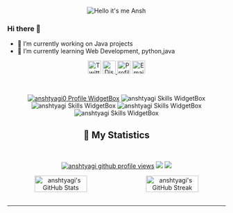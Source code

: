<p align="center">
<img src="https://readme-typing-svg.demolab.com?font=Poppins&pause=1000&duration=4000&color=blue&center=true&width=435&repeat=false&lines=%22Hello+there!+%F0%9F%91%8B%F0%9F%8F%BB%22;%22I'm+Ansh!%22;%22Welcome+to+my+profile!%22" alt="Hello it's me Ansh" />
    
### Hi there 👋
- 🔭 I’m currently working on Java projects
- 🌱 I’m currently learning Web Development, python,java 
<div align = "center">
<p align="centre"> 
<a href="https://twitter.com/tyagiansh175"> <img width="30px" src="https://anshtyagi.is-a.dev/assets/images/icons8-twitter.gif" title="Twitter"/></a>
<a href="https://discord.com/user/671390595184459782"> <img width="30px" src="https://anshtyagi.is-a.dev/assets/images/icons8-discord.gif" title="Discord"/> </a>
<a href="https://anshtyagi.is-a.dev"> <img width="30px" src="https://anshtyagi.is-a.dev/assets/images/icons8-website.gif" title="Profile"/></a>
<a href="mailto:tyagiansh175@gmail.com"> <img width="30px" src="https://anshtyagi.is-a.dev/assets/images/icons8-email.gif" title="Email"/></a>
</p>

&nbsp;
<p align="center">
    <a href="https://github.com/anshtyagi0"><img src="https://github-widgetbox.vercel.app/api/profile?username=anshtyagi0&amp;theme=darkmode&amp;data=followers,repositories,stars,commits" alt="anshtyagi0 Profile WidgetBox"></a>
    <img src="https://github-widgetbox.vercel.app/api/skills?languages=js,python,html,mysql,java,bash,json,markdown&theme=darkmode&includeNames=true" alt="anshtyagi Skills WidgetBox">
<!--     <img src="https://github-widgetbox.vercel.app/api/skills?frameworks=express,reactjs,nextjs&theme=darkmode&includeNames=true" alt="anshtyagi Skills WidgetBox"> -->
    <img src="https://github-widgetbox.vercel.app/api/skills?libraries=jquery,tensorflow&theme=darkmode&includeNames=true" alt="anshtyagi Skills WidgetBox">
    <img src="https://github-widgetbox.vercel.app/api/skills?tools=git,npm,yarn,mongodb,vercel,nodejs,heroku,nginx,aws,jupyter&theme=darkmode&includeNames=true" alt="anshtyagi Skills WidgetBox">
    <img src="https://github-widgetbox.vercel.app/api/skills?software=linux,windows,vscode&theme=darkmode&includeNames=true" alt="anshtyagi Skills WidgetBox">
</p>
 
## 🔖 My Statistics
&nbsp;
<p align="center">
    <a href="https://www.github.com/anshtyagi0"><img src="https://komarev.com/ghpvc/?username=anshtyagi0&style=for-the-badge&color=161c1c&label=👁+PROFILE+VIEWS" alt="anshtyagi github profile views" /></a>
    <a href="https://www.apple.com"><img src="https://img.shields.io/badge/OS-Mac-e06c75?style=for-the-badge&logoColor=00ff99&logo=apple&color=161c1c" /></a>
    <a href="https://www.jetbrains.com/pycharm/"><img src="https://img.shields.io/badge/IDE-Pycharm-98c379?style=for-the-badge&logo=pycharm&color=161c1c&logoColor=00ff99" /></a>
<div style="display:flex;">
<img width="49%" src="https://github-readme-stats.vercel.app/api?username=anshtyagi0&show_icons=true&theme=dark&bg_color=161c1c&hide_border=true&icon_color=00ff99&title_color=00ff99&border_radius=16" alt="anshtyagi's GitHub Stats">
<span style="display:inline-block;width:2%"></span>
<img width="49%" src="https://streak-stats.demolab.com/?user=anshtyagi0&theme=dark&background=161c1c&hide_border=true&border_radius=16&ring=00ff99&fire=00ff99&currStreakLabel=00ff99" alt="anshtyagi's GitHub Streak">
</div>
<br>
</p>
</div>


------------------------------------------  
